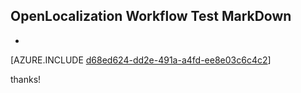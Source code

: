## OpenLocalization Workflow Test MarkDown
* 

[AZURE.INCLUDE [d68ed624-dd2e-491a-a4fd-ee8e03c6c4c2](calleeMd1.md)]

 
thanks!